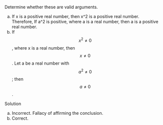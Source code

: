Determine whether these are valid arguments.

1. If x is a positive real number, then x^2 is a positive real number. Therefore, If a^2 is positive, where a is a real number, then a is a positive real number.
2. If $$x^2 \ne 0$$, where x is a real number, then $$x \ne 0$$. Let a be a real number with $$a^2 \ne 0$$; then $$a \ne 0$$.

Solution

1. Incorrect. Fallacy of affirming the conclusion.
2. Correct.

<style type="text/css">
    ol { list-style-type: lower-alpha; }
</style>